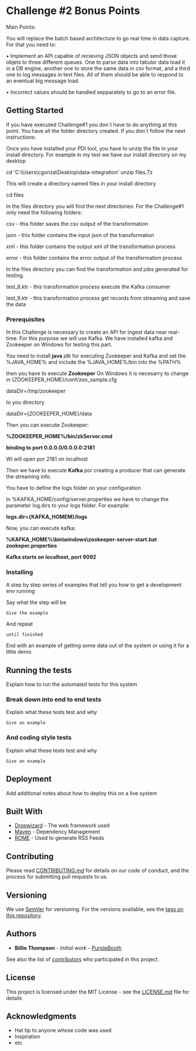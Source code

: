 # Challenge #2 Bonus Points

Main Points:

You will replace the batch based architecture to go real time in data capture. For that you need to:

• Implement an API capable of recieving JSON objects and send those objets to three different queues. One to parse data into
tabular data load it in a DB engine, another one to store the same data in csv format, and a third one to log messages in text files.
All of them should be able to respond to an eventual big message load.

• Incorrect values should be handled sepparately to go to an error file.


## Getting Started

If you have executed Challenge#1 you don´t have to do anything at this point. You have all the folder directory created.
If you don´t follow the next instructions:

Once you have installed your PDI tool, you have to unzip the file in your install directory. For example in my test we have our install directory on my desktop

cd 'C:\Users\cgonza\Desktop\data-integration' unzip files.7z

This will create a directory named files in your install directory

cd files

In the files directory you will find the next directories: For the Challenge#1 only need the following folders:

csv - this folder saves the csv output of the transformation

json - this folder contains the input json of the transformation

xml - this folder contains the output xml of the transformation process

error - this folder contains the error output of the transformation process


In the files directory you can find the transformation and jobs generated for testing.


test_8.ktr - this transformation process execute the Kafka consumer

test_9.ktr - this transformation process get records from streaming and save the data


### Prerequisites

In this Challenge is necessary to create an API for ingest data near real-time. For this purpose we will use Kafka. 
We have installed kafka and Zookeeper on Windows for testing this part.

You need to install **java** jdk for executing Zookeeper and Kafka and set the %JAVA_HOME% and include the %JAVA_HOME%/bin into the %PATH%

then you have to execute **Zookeeper** 
On Windows it is necesarry to change in {ZOOKEEPER_HOME}/conf/zoo_sample.cfg 

dataDir=/tmp/zookeeper 

to you directory

dataDir={ZOOKEEPER_HOME}/data

Then you can execute Zookeeper:

**%ZOOKEEPER_HOME%/bin/zkServer.cmd**

 **binding to port 0.0.0.0/0.0.0.0:2181**
 
 Wi will open por 2181 on localhost
 
 
 Then we have to execute **Kafka** por creating a producer that can generate the streaming info. 
 
 You have to define the logs folder on your configuration
 
 In %KAFKA_HOME/config/server.properties we have to change the parameter log.dirs to your logs folder.
 For example:
 
 **logs.dir={KAFKA_HOMEM}/logs**
 
 Now, you can execute kafka:
 
 **%KAFKA_HOME%\bin\windows\zookeeper-server-start.bat zookeper.properties**
 
 **Kafka starts on localhost, port 9092**

### Installing

A step by step series of examples that tell you how to get a development env running

Say what the step will be

```
Give the example
```

And repeat

```
until finished
```

End with an example of getting some data out of the system or using it for a little demo

## Running the tests

Explain how to run the automated tests for this system

### Break down into end to end tests

Explain what these tests test and why

```
Give an example
```

### And coding style tests

Explain what these tests test and why

```
Give an example
```

## Deployment

Add additional notes about how to deploy this on a live system

## Built With

* [Dropwizard](http://www.dropwizard.io/1.0.2/docs/) - The web framework used
* [Maven](https://maven.apache.org/) - Dependency Management
* [ROME](https://rometools.github.io/rome/) - Used to generate RSS Feeds

## Contributing

Please read [CONTRIBUTING.md](https://gist.github.com/PurpleBooth/b24679402957c63ec426) for details on our code of conduct, and the process for submitting pull requests to us.

## Versioning

We use [SemVer](http://semver.org/) for versioning. For the versions available, see the [tags on this repository](https://github.com/your/project/tags). 

## Authors

* **Billie Thompson** - *Initial work* - [PurpleBooth](https://github.com/PurpleBooth)

See also the list of [contributors](https://github.com/your/project/contributors) who participated in this project.

## License

This project is licensed under the MIT License - see the [LICENSE.md](LICENSE.md) file for details

## Acknowledgments

* Hat tip to anyone whose code was used
* Inspiration
* etc

